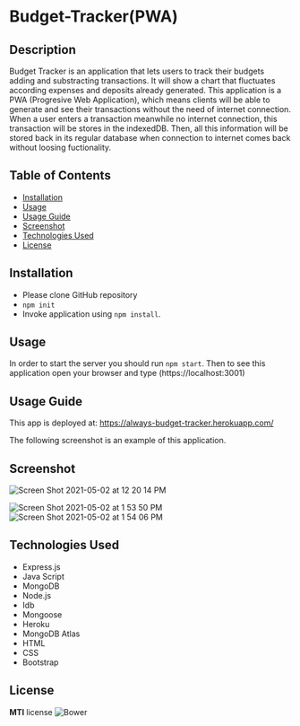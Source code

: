 # Budget-Tracker(PWA)

## Description

Budget Tracker is an application that lets users to track their budgets adding and substracting transactions. It will show a chart that fluctuates according expenses and deposits already generated. 
This application is a PWA (Progresive Web Application), which means clients will be able to generate and see their transactions without the need of internet connection.  When a user enters a transaction meanwhile no internet connection, this transaction will be stores in the indexedDB. Then, all this information will be stored back in its regular database when connection to internet comes back without loosing fuctionality. 

## Table of Contents

* [Installation](#installation)
* [Usage](#usage)
* [Usage Guide](#usage-guide)
* [Screenshot](#screenshot)
* [Technologies Used](#technologies-used)
* [License](#license)
  
## Installation

* Please clone GitHub repository
* `npm init`
* Invoke application using `npm install`.

## Usage

In order to start the server you should run `npm start`.  Then to see this application open your browser and type (https://localhost:3001)

## Usage Guide

This app is deployed at:  https://always-budget-tracker.herokuapp.com/

The following screenshot is an example of this application.


## Screenshot

![Screen Shot 2021-05-02 at 12 20 14 PM](https://user-images.githubusercontent.com/69886471/116821785-e5683300-ab40-11eb-9ed8-3f1851ba0c41.png)

![Screen Shot 2021-05-02 at 1 53 50 PM](https://user-images.githubusercontent.com/69886471/116824152-49452880-ab4e-11eb-8c7b-38928fb77977.png)
![Screen Shot 2021-05-02 at 1 54 06 PM](https://user-images.githubusercontent.com/69886471/116824156-5104cd00-ab4e-11eb-93c0-94e3e9ef3ba8.png)



## Technologies Used

* Express.js
* Java Script
* MongoDB
* Node.js
* Idb
* Mongoose
* Heroku
* MongoDB Atlas 
* HTML
* CSS
* Bootstrap

## License

**MTI** license
![Bower](https://img.shields.io/bower/l/MI)
